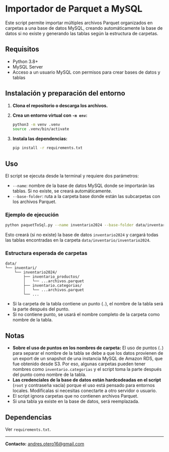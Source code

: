 # Importador de Parquet a MySQL

Este script permite importar múltiples archivos Parquet organizados en carpetas a una base de datos MySQL, creando automáticamente la base de datos si no existe y generando las tablas según la estructura de carpetas.

## Requisitos
- Python 3.8+
- MySQL Server
- Acceso a un usuario MySQL con permisos para crear bases de datos y tablas

## Instalación y preparación del entorno

1. **Clona el repositorio o descarga los archivos.**

2. **Crea un entorno virtual con `-m env`:**

   ```bash
   python3 -m venv .venv
   source .venv/bin/activate
   ```

3. **Instala las dependencias:**

   ```bash
   pip install -r requirements.txt
   ```

## Uso

El script se ejecuta desde la terminal y requiere dos parámetros:

- `--name`: nombre de la base de datos MySQL donde se importarán las tablas. Si no existe, se creará automáticamente.
- `--base-folder`: ruta a la carpeta base donde están las subcarpetas con los archivos Parquet.

### Ejemplo de ejecución

```bash
python paquetToSql.py --name inventario2024 --base-folder data/inventario/inventario2024
```

Esto creará (si no existe) la base de datos `inventario2024` y cargará todas las tablas encontradas en la carpeta `data/inventario/inventario2024`.

### Estructura esperada de carpetas

```
data/
└── inventari/
    └── inventario2024/
        ├── inventario_productos/
        │   └── ...archivos.parquet
        ├── inventario.categorias/
        │   └── ...archivos.parquet
        └── ...
```

- Si la carpeta de la tabla contiene un punto (`.`), el nombre de la tabla será la parte después del punto.
- Si no contiene punto, se usará el nombre completo de la carpeta como nombre de la tabla.

## Notas
- **Sobre el uso de puntos en los nombres de carpeta:** El uso de puntos (`.`) para separar el nombre de la tabla se debe a que los datos provienen de un export de un snapshot de una instancia MySQL de Amazon RDS, que fue obtenido desde S3. Por eso, algunas carpetas pueden tener nombres como `inventario.categorias` y el script toma la parte después del punto como nombre de la tabla.
- **Las credenciales de la base de datos están hardcodeadas en el script** (`root` y contraseña vacía) porque el uso está pensado para entornos locales. Modifícalas si necesitas conectarte a otro servidor o usuario.
- El script ignora carpetas que no contienen archivos Parquet.
- Si una tabla ya existe en la base de datos, será reemplazada.

## Dependencias
Ver `requirements.txt`.

---

**Contacto:** andres.otero16@gmail.com 